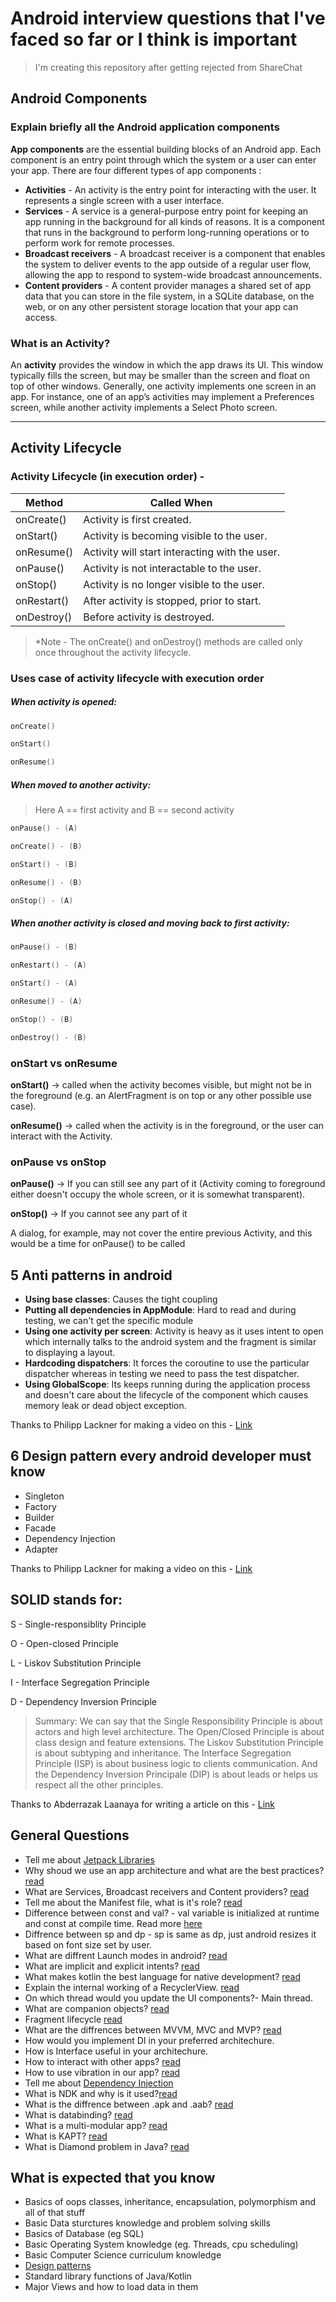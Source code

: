 # Android interview questions that I've faced so far or I think is important

 > I'm creating this repository after getting rejected from ShareChat

## Android Components
### Explain briefly all the Android application components

**App components** are the essential building blocks of an Android app. Each component is an entry point through which the system or a user can enter your app.
There are four different types of app components :

* **Activities** - An activity is the entry point for interacting with the user. It represents a single screen with a user interface.
* **Services** - A service is a general-purpose entry point for keeping an app running in the background for all kinds of reasons. It is a component that runs in the background to perform long-running operations or to perform work for remote processes.
* **Broadcast receivers** - A broadcast receiver is a component that enables the system to deliver events to the app outside of a regular user flow, allowing the app to respond to system-wide broadcast announcements.
* **Content providers** - A content provider manages a shared set of app data that you can store in the file system, in a SQLite database, on the web, or on any other persistent storage location that your app can access.

### What is an Activity?

An **activity** provides the window in which the app draws its UI. This window typically fills the screen, but may be smaller than the screen and float on top of other windows. Generally, one activity implements one screen in an app. For instance, one of an app’s activities may implement a Preferences screen, while another activity implements a Select Photo screen.

--------------
## Activity Lifecycle
### Activity Lifecycle (in execution order) -

| Method  | Called When  |
|---|---|
| onCreate()   | Activity is first created.  |
| onStart()    | Activity is becoming visible to the user.  |
| onResume()   | Activity will start interacting with the user.  |
| onPause()    | Activity is not interactable to the user.  |
| onStop()     | Activity is no longer visible to the user.  |
| onRestart()  | After activity is stopped, prior to start.  |
| onDestroy()  | Before activity is destroyed.  |

 >*Note - The onCreate() and onDestroy() methods are called only once throughout the activity lifecycle.


### Uses case of activity lifecycle with execution order

##### **When activity is opened:**
```kotlin
onCreate()

onStart()

onResume()
```
##### **When moved to another activity:**
> Here A == first activity and B == second activity

```kotlin
onPause() - (A)

onCreate() - (B)

onStart() - (B)

onResume() - (B)

onStop() - (A)
```

##### **When another activity is closed and moving back to first activity:**

```kotlin
onPause() - (B)

onRestart() - (A)

onStart() - (A)

onResume() - (A)

onStop() - (B)

onDestroy() - (B)
```

### onStart vs onResume
**onStart()** -> called when the activity becomes visible, but might not be in the foreground (e.g. an AlertFragment is on top or any other possible use case).

**onResume()** -> called when the activity is in the foreground, or the user can interact with the Activity.

### onPause vs onStop
**onPause()** -> If you can still see any part of it (Activity coming to foreground either doesn't occupy the whole screen, or it is somewhat transparent).

**onStop()** -> If you cannot see any part of it


A dialog, for example, may not cover the entire previous Activity, and this would be a time for onPause() to be called


## 5 Anti patterns in android
- **Using base classes**: Causes the tight coupling
- **Putting all dependencies in AppModule**: Hard to read and during testing, we can't get the specific module
- **Using one activity per screen**: Activity is heavy as it uses intent to open which internally talks to the android system and the fragment is similar to displaying a layout.
- **Hardcoding dispatchers**: It forces the coroutine to use the particular dispatcher whereas in testing we need to pass the test dispatcher.
- **Using GlobalScope**: Its keeps running during the application process and doesn't care about the lifecycle of the component which causes memory leak or dead object exception.

Thanks to Philipp Lackner for making a video on this - <a href="https://www.youtube.com/watch?v=skW4wSuXCe0">Link</a>


## 6 Design pattern every android developer must know
- Singleton
- Factory
- Builder
- Facade
- Dependency Injection
- Adapter

Thanks to Philipp Lackner for making a video on this - <a href="https://www.youtube.com/watch?v=4cCwuBsqfTI">Link</a>


## SOLID stands for:
S - Single-responsiblity Principle

O - Open-closed Principle

L - Liskov Substitution Principle

I - Interface Segregation Principle

D - Dependency Inversion Principle

> Summary: We can say that the Single Responsibility Principle is about actors and high level architecture. The Open/Closed Principle is about class design and feature extensions. The Liskov Substitution Principle is about subtyping and inheritance. The Interface Segregation Principle (ISP) is about business logic to clients communication. And the Dependency Inversion Principale (DIP) is about leads or helps us respect all the other principles.

Thanks to Abderrazak Laanaya for writing a article on this - <a href="https://medium.com/android-news/android-development-the-solid-principles-3b5779b105d2">Link</a>

## General Questions

- Tell me about <a href="https://developer.android.com/jetpack">Jetpack Libraries </a>
- Why shoud we use an app architecture and what are the best practices? <a href="https://medium.com/oceanize-geeks/android-application-architecture-189b4721c7c5">read</a> 
- What are Services, Broadcast receivers and Content providers? <a href="https://developer.android.com/guide/components/fundamentals">read</a>
- Tell me about the Manifest file, what is it's role? <a href="https://developer.android.com/guide/components/fundamentals#Manifest">read</a>
- Difference between const and val? - val variable is initialized at runtime and const at compile time. Read more <a href="https://blog.mindorks.com/what-is-the-difference-between-const-and-val">here</a>
- Diffrence between sp and dp - sp is same as dp, just android resizes it based on font size set by user.
- What are diffrent Launch modes in android? <a href="https://medium.com/mindorks/android-launch-mode-787d28952959">read</a>
- What are implicit and explicit intents? <a href="https://stackoverflow.com/questions/2914881/android-implicit-intents-vs-explicit-intents">read</a>
- What makes kotlin the best language for native development? <a href="https://kotlinlang.org/docs/comparison-to-java.html">read</a>
- Explain the internal working of a RecyclerView. <a href="https://blog.mindorks.com/how-does-recyclerview-work-internally">read</a>
- On which thread would you update the UI components?- Main thread.
- What are companion objects? <a href="https://medium.com/swlh/kotlin-basics-of-companion-objects-a8422c96779b">read</a>
- Fragment lifecycle <a href="https://developer.android.com/guide/fragments/lifecycle">read</a>
- What are the diffrences between MVVM, MVC and MVP? <a href="https://blog.mindorks.com/mvc-mvp-mvvm-architecture-in-android">read</a>
- How would you implement DI in your preferred architechure.
- How is Interface useful in your architechure.
- How to interact with other apps? <a href="https://developer.android.com/training/basics/intents">read</a>
- How to use vibration in our app? <a href="https://www.geeksforgeeks.org/how-to-vibrate-a-device-programmatically-in-android/">read</a>
- Tell me about <a href="https://developer.android.com/training/dependency-injection">Dependency Injection</a>
- What is NDK and why is it used?<a href="https://stackoverflow.com/questions/6660621/what-is-the-android-native-development-kit-ndk">read</a>
- What is the diffrence between .apk and .aab? <a href="https://stackoverflow.com/questions/52059339/difference-between-apk-apk-and-app-bundle-aab">read</a>
- What is databinding? <a href="https://developer.android.com/topic/libraries/data-binding">read</a>
- What is a multi-modular app? <a href="https://proandroiddev.com/modularization-of-android-applications-in-2021-a79a590d5e5b">read</a>
- What is KAPT? <a href="https://mdapp.medium.com/annotation-processing-with-kapt-and-gradle-237793f2be57">read</a>
- What is Diamond problem in Java? <a href="https://www.tutorialspoint.com/what-is-diamond-problem-in-case-of-multiple-inheritance-in-java">read</a>

## What is expected that you know
- Basics of oops classes, inheritance, encapsulation, polymorphism and all of that stuff
- Basic Data sturctures knowledge and problem solving skills 
- Basics of Database (eg SQL)
- Basic Operating System knowledge (eg. Threads, cpu scheduling) 
- Basic Computer Science curriculum knowledge
- <a href="https://www.tutorialspoint.com/design_pattern/design_pattern_quick_guide.htm">Design patterns</a>
- Standard library functions of Java/Kotlin
- Major Views and how to load data in them
